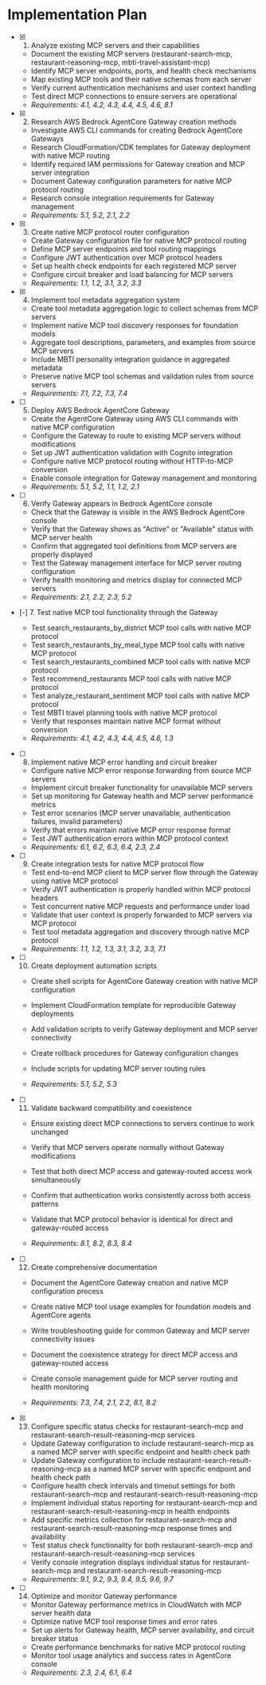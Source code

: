 # Implementation Plan

- [x] 1. Analyze existing MCP servers and their capabilities





  - Document the existing MCP servers (restaurant-search-mcp, restaurant-reasoning-mcp, mbti-travel-assistant-mcp)
  - Identify MCP server endpoints, ports, and health check mechanisms
  - Map existing MCP tools and their native schemas from each server
  - Verify current authentication mechanisms and user context handling
  - Test direct MCP connections to ensure servers are operational
  - _Requirements: 4.1, 4.2, 4.3, 4.4, 4.5, 4.6, 8.1_

- [x] 2. Research AWS Bedrock AgentCore Gateway creation methods





  - Investigate AWS CLI commands for creating Bedrock AgentCore Gateways
  - Research CloudFormation/CDK templates for Gateway deployment with native MCP routing
  - Identify required IAM permissions for Gateway creation and MCP server integration
  - Document Gateway configuration parameters for native MCP protocol routing
  - Research console integration requirements for Gateway management
  - _Requirements: 5.1, 5.2, 2.1, 2.2_

- [x] 3. Create native MCP protocol router configuration





  - Create Gateway configuration file for native MCP protocol routing
  - Define MCP server endpoints and tool routing mappings
  - Configure JWT authentication over MCP protocol headers
  - Set up health check endpoints for each registered MCP server
  - Configure circuit breaker and load balancing for MCP servers
  - _Requirements: 1.1, 1.2, 3.1, 3.2, 3.3_

- [x] 4. Implement tool metadata aggregation system





  - Create tool metadata aggregation logic to collect schemas from MCP servers
  - Implement native MCP tool discovery responses for foundation models
  - Aggregate tool descriptions, parameters, and examples from source MCP servers
  - Include MBTI personality integration guidance in aggregated metadata
  - Preserve native MCP tool schemas and validation rules from source servers
  - _Requirements: 7.1, 7.2, 7.3, 7.4_

- [ ] 5. Deploy AWS Bedrock AgentCore Gateway










  - Create the AgentCore Gateway using AWS CLI commands with native MCP configuration
  - Configure the Gateway to route to existing MCP servers without modifications
  - Set up JWT authentication validation with Cognito integration
  - Configure native MCP protocol routing without HTTP-to-MCP conversion
  - Enable console integration for Gateway management and monitoring
  - _Requirements: 5.1, 5.2, 1.1, 1.2, 2.1_





- [ ] 6. Verify Gateway appears in Bedrock AgentCore console






  - Check that the Gateway is visible in the AWS Bedrock AgentCore console
  - Verify that the Gateway shows as "Active" or "Available" status with MCP server health
  - Confirm that aggregated tool definitions from MCP servers are properly displayed
  - Test the Gateway management interface for MCP server routing configuration
  - Verify health monitoring and metrics display for connected MCP servers
  - _Requirements: 2.1, 2.2, 2.3, 5.2_


- [-] 7. Test native MCP tool functionality through the Gateway





  - Test search_restaurants_by_district MCP tool calls with native MCP protocol
  - Test search_restaurants_by_meal_type MCP tool calls with native MCP protocol
  - Test search_restaurants_combined MCP tool calls with native MCP protocol
  - Test recommend_restaurants MCP tool calls with native MCP protocol
  - Test analyze_restaurant_sentiment MCP tool calls with native MCP protocol
  - Test MBTI travel planning tools with native MCP protocol
  - Verify that responses maintain native MCP format without conversion
  - _Requirements: 4.1, 4.2, 4.3, 4.4, 4.5, 4.6, 1.3_

- [ ] 8. Implement native MCP error handling and circuit breaker







  - Configure native MCP error response forwarding from source MCP servers
  - Implement circuit breaker functionality for unavailable MCP servers
  - Set up monitoring for Gateway health and MCP server performance metrics
  - Test error scenarios (MCP server unavailable, authentication failures, invalid parameters)
  - Verify that errors maintain native MCP error response format
  - Test JWT authentication errors within MCP protocol context
  - _Requirements: 6.1, 6.2, 6.3, 6.4, 2.3, 2.4_





- [ ] 9. Create integration tests for native MCP protocol flow





  - Test end-to-end MCP client to MCP server flow through the Gateway using native MCP protocol
  - Verify JWT authentication is properly handled within MCP protocol headers
  - Test concurrent native MCP requests and performance under load
  - Validate that user context is properly forwarded to MCP servers via MCP protocol
  - Test tool metadata aggregation and discovery through native MCP protocol
  - _Requirements: 1.1, 1.2, 1.3, 3.1, 3.2, 3.3, 7.1_



- [ ] 10. Create deployment automation scripts




  - Create shell scripts for AgentCore Gateway creation with native MCP configuration
  - Implement CloudFormation template for reproducible Gateway deployments
  - Add validation scripts to verify Gateway deployment and MCP server connectivity
  - Create rollback procedures for Gateway configuration changes
  - Include scripts for updating MCP server routing rules

  - _Requirements: 5.1, 5.2, 5.3_



- [ ] 11. Validate backward compatibility and coexistence



  - Ensure existing direct MCP connections to servers continue to work unchanged
  - Verify that MCP servers operate normally without Gateway modifications
  - Test that both direct MCP access and gateway-routed access work simultaneously
  - Confirm that authentication works consistently across both access patterns
  - Validate that MCP protocol behavior is identical for direct and gateway-routed access

  - _Requirements: 8.1, 8.2, 8.3, 8.4_


- [ ] 12. Create comprehensive documentation



  - Document the AgentCore Gateway creation and native MCP configuration process
  - Create native MCP tool usage examples for foundation models and AgentCore agents
  - Write troubleshooting guide for common Gateway and MCP server connectivity issues
  - Document the coexistence strategy for direct MCP access and gateway-routed access


  - Create console management guide for MCP server routing and health monitoring
  - _Requirements: 7.3, 7.4, 2.1, 2.2, 8.1, 8.2_


- [x] 13. Configure specific status checks for restaurant-search-mcp and restaurant-search-result-reasoning-mcp services





  - Update Gateway configuration to include restaurant-search-mcp as a named MCP server with specific endpoint and health check path
  - Update Gateway configuration to include restaurant-search-result-reasoning-mcp as a named MCP server with specific endpoint and health check path
  - Configure health check intervals and timeout settings for both restaurant-search-mcp and restaurant-search-result-reasoning-mcp
  - Implement individual status reporting for restaurant-search-mcp and restaurant-search-result-reasoning-mcp in health endpoints
  - Add specific metrics collection for restaurant-search-mcp and restaurant-search-result-reasoning-mcp response times and availability
  - Test status check functionality for both restaurant-search-mcp and restaurant-search-result-reasoning-mcp services
  - Verify console integration displays individual status for restaurant-search-mcp and restaurant-search-result-reasoning-mcp
  - _Requirements: 9.1, 9.2, 9.3, 9.4, 9.5, 9.6, 9.7_

- [ ] 14. Optimize and monitor Gateway performance



  - Monitor Gateway performance metrics in CloudWatch with MCP server health data
  - Optimize native MCP tool response times and error rates
  - Set up alerts for Gateway health, MCP server availability, and circuit breaker status
  - Create performance benchmarks for native MCP protocol routing
  - Monitor tool usage analytics and success rates in AgentCore console
  - _Requirements: 2.3, 2.4, 6.1, 6.4_